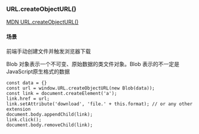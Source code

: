 ### URL.createObjectURL()

[MDN URL.createObjectURL()](https://developer.mozilla.org/zh-CN/docs/Web/API/URL/createObjectURL)


#### 场景

前端手动创建文件并触发浏览器下载

Blob 对象表示一个不可变、原始数据的类文件对象。Blob 表示的不一定是JavaScript原生格式的数据

```
const data = {}
const url = window.URL.createObjectURL(new Blob(data));
const link = document.createElement('a');
link.href = url;
link.setAttribute('download', 'file.' + this.format); // or any other extension
document.body.appendChild(link);
link.click();
document.body.removeChild(link);
```